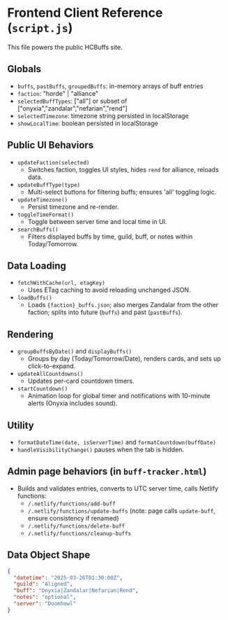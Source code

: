 # Frontend Client Reference (`script.js`)

This file powers the public HCBuffs site.

## Globals
- `buffs`, `pastBuffs`, `groupedBuffs`: in-memory arrays of buff entries
- `faction`: "horde" | "alliance"
- `selectedBuffTypes`: ["all"] or subset of ["onyxia","zandalar","nefarian","rend"]
- `selectedTimezone`: timezone string persisted in localStorage
- `showLocalTime`: boolean persisted in localStorage

## Public UI Behaviors
- `updateFaction(selected)`
  - Switches faction, toggles UI styles, hides `rend` for alliance, reloads data.
- `updateBuffType(type)`
  - Multi-select buttons for filtering buffs; ensures 'all' toggling logic.
- `updateTimezone()`
  - Persist timezone and re-render.
- `toggleTimeFormat()`
  - Toggle between server time and local time in UI.
- `searchBuffs()`
  - Filters displayed buffs by time, guild, buff, or notes within Today/Tomorrow.

## Data Loading
- `fetchWithCache(url, etagKey)`
  - Uses ETag caching to avoid reloading unchanged JSON.
- `loadBuffs()`
  - Loads `{faction}_buffs.json`; also merges Zandalar from the other faction; splits into future (`buffs`) and past (`pastBuffs`).

## Rendering
- `groupBuffsByDate()` and `displayBuffs()`
  - Groups by day (Today/Tomorrow/Date), renders cards, and sets up click-to-expand.
- `updateAllCountdowns()`
  - Updates per-card countdown timers.
- `startCountdown()`
  - Animation loop for global timer and notifications with 10-minute alerts (Onyxia includes sound).

## Utility
- `formatDateTime(date, isServerTime)` and `formatCountdown(buffDate)`
- `handleVisibilityChange()` pauses when the tab is hidden.

## Admin page behaviors (in `buff-tracker.html`)
- Builds and validates entries, converts to UTC server time, calls Netlify functions:
  - `/.netlify/functions/add-buff`
  - `/.netlify/functions/update-buffs` (note: page calls `update-buff`, ensure consistency if renamed)
  - `/.netlify/functions/delete-buff`
  - `/.netlify/functions/cleanup-buffs`

## Data Object Shape
```json
{
  "datetime": "2025-03-26T01:30:00Z",
  "guild": "Aligned",
  "buff": "Onyxia|Zandalar|Nefarian|Rend",
  "notes": "optional",
  "server": "Doomhowl"
}
```
